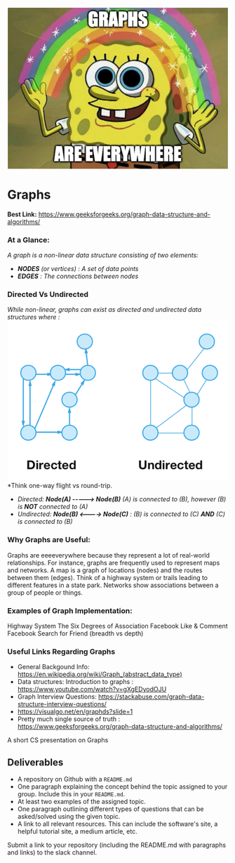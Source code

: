 ![Le Sponge](img/sponge.png)
# Graphs
**Best Link:** https://www.geeksforgeeks.org/graph-data-structure-and-algorithms/

### At a Glance:
*A graph is a non-linear data structure consisting of two elements:*
- ***NODES** (or vertices) : A set of data points*
- ***EDGES** : The connections between nodes*



### Directed Vs Undirected
*While non-linear, graphs can exist as directed and undirected data structures where :*
![Le Graph Charts](img/direction_graphs.png)
<br />*Think one-way flight vs round-trip.
- *Directed:   **Node(A) -----> Node(B)** (A) is connected to (B), however (B) is **NOT** connected to (A)*
- *Undirected: **Node(B) <----> Node(C)** : (B) is connected to (C) **AND** (C) is connected to (B)*

### Why Graphs are Useful:
Graphs are eeeeverywhere because they represent a lot of real-world relationships.
For instance, graphs are frequently used to represent maps and networks. A map is a graph of locations (nodes) and the routes between them (edges). Think of a highway system or trails leading to different features in a state park. Networks show associations between a group of people or things.

### Examples of Graph Implementation:
Highway System
The Six Degrees of Association
Facebook Like & Comment
Facebook Search for Friend (breadth vs depth)

### Useful Links Regarding Graphs
- General Backgound Info: https://en.wikipedia.org/wiki/Graph_(abstract_data_type)
- Data structures: Introduction to graphs : https://www.youtube.com/watch?v=gXgEDyodOJU
- Graph Interview Questions: https://stackabuse.com/graph-data-structure-interview-questions/
- https://visualgo.net/en/graphds?slide=1
- Pretty much single source of truth : https://www.geeksforgeeks.org/graph-data-structure-and-algorithms/





A short CS presentation on Graphs

## Deliverables
  - A repository on Github with a `README.md`
  - One paragraph explaining the concept behind the topic assigned to your group. Include this in your `README.md`.
  - At least two examples of the assigned topic.
  - One paragraph outlining different types of questions that can be asked/solved using the given topic. 
  - A link to all relevant resources. This can include the software's site, a helpful tutorial site, a medium article, etc.
  
  Submit a link to your repository (including the README.md with paragraphs and links) to the slack channel.

